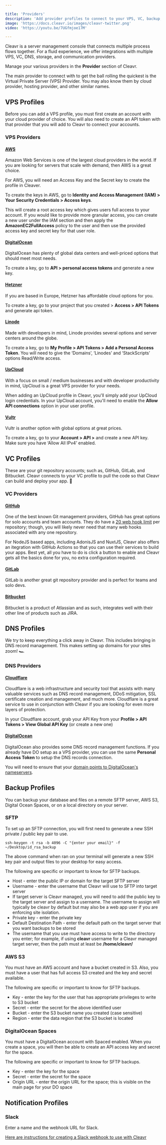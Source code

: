```yaml
---

title: 'Providers'
description: 'Add provider profiles to connect to your VPS, VC, backup, DNS, and communication accounts.'
image: 'https://docs.cleavr.io/images/cleavr-twitter.png'
video: 'https://youtu.be/7UGfmjoe17M'

---
```



Cleavr is a server management console that connects multiple process flows together. For a fluid experience, we offer integrations with 
multiple VPS, VC, DNS, storage, and communication providers.  

Manage your various providers in the **Provider** section of Cleavr.

The main provider to connect with to get the ball rolling the quickest is the Virtual Private Server (VPS) Provider. You may
also know them by cloud provider, hosting provider, and other similar names. 

## VPS Profiles

<you-tube video="7UGfmjoe17M"></you-tube>

Before you can add a VPS profile, you must first create an account with your cloud provider of choice. You will also 
need to create an API token with that provider that you will add to Cleavr to connect your accounts.

### VPS Providers 

#### [AWS](https://aws.amazon.com/)
Amazon Web Services is one of the largest cloud providers in the world. If you are looking for servers that scale with demand, 
then AWS is a great choice.

For AWS, you will need an Access Key and the Secret key to create the profile in Cleaver.

To create the keys in AWS, go to **Identity and Access Management (IAM) > Your Security Credentials > Access keys**.

<base-alert>
This will create a root access key which gives users full access to your account. If you would like to provide more 
granular access, you can create a new user under the IAM section and then apply the <b>AmazonEC2FullAccess</b> policy to the user 
and then use the provided access key and secret key for that user role. 
</base-alert>

#### [DigitalOcean](https://www.digitalocean.com/)

DigitalOcean has plenty of global data centers and well-priced options that should meet most needs.

To create a key, go to **API > personal access tokens** and generate a new key.

#### [Hetzner](https://www.hetzner.com/)

If you are based in Europe, Hetzner has affordable cloud options for you.

To create a key, go to your project that you created > **Access > API Tokens** and generate api token.

#### [Linode](https://www.linode.com/)

Made with developers in mind, Linode provides several options and server centers around the globe.  

To create a key, go to **My Profile > API Tokens > Add a Personal Access Token**. You will need to give the ‘Domains’, 
‘Linodes’ and ‘StackScripts’ options Read/Write access.

#### [UpCloud](https://upcloud.com/)

With a focus on small / medium businesses and with developer productivity in mind, UpCloud is a great VPS provider
for your needs. 

When adding an UpCloud profile in Cleavr, you'll simply add your UpCloud login credentials. In your UpCloud account, you'll
 need to enable the **Allow API connections** option in your user profile. 

#### [Vultr](https://www.vultr.com/)

Vultr is another option with global options at great prices.

To create a key, go to your **Account > API >** and create a new API key. Make sure you have ‘Allow All IPv4’ enabled.

## VC Profiles

These are your git repository accounts; such as, GitHub, GitLab, and Bitbucket. Cleavr connects to your VC profile to 
pull the code so that Cleavr can build and deploy your app. 🚀

### VC Providers

#### [GitHub](https://github.com/)

One of the best known Git management providers, GitHub has great options for solo accounts and team accounts. 
They do have a [20 web hook limit](https://developer.github.com/webhooks/) per repository; though, you will likely never need that many web hooks associated 
with any one repository.

For NodeJS based apps, including AdonisJS and NuxtJS, Cleavr also offers an itegration with GitHub Actions so that you can
use their services to build your apps. Best yet, all you have to do is click a button to enable and Cleavr gets all the basics 
done for you, no extra configuration required. 

#### [GitLab](https://gitlab.com/)

GitLab is another great git repository provider and is perfect for teams and solo devs.

#### [Bitbucket](https://bitbucket.org/)

Bitbucket is a product of Atlassian and as such, integrates well with their other line of products such as JIRA.

## DNS Profiles

We try to keep everything a click away in Cleavr. This includes bringing in DNS record management. This makes setting up
domains for your sites zoom! 🏎

### DNS Providers

#### [Cloudflare](https://www.cloudflare.com/)

Cloudflare is a web infrastructure and security tool that assists with many valuable services such as DNS record management, 
DDoS mitigation, SSL certificate creation and management, and much more. Cloudflare is a great service to use in conjunction 
with Cleavr if you are looking for even more layers of protection. 

In your Cloudflare account, grab your API Key from your **Profile > API Tokens > View Global API Key** (or create a new one)

#### [DigitalOcean](https://www.digitalocean.com/)

DigitalOcean also provides some DNS record management functions. If you already have DO setup as a VPS provider, you can 
use the same **Personal Access Token** to setup the DNS records connection. 

You will need to ensure that your [domain points to DigitalOcean's nameservers](https://www.digitalocean.com/community/tutorials/how-to-point-to-digitalocean-nameservers-from-common-domain-registrars). 

## Backup Profiles
You can backup your database and files on a remote SFTP server, AWS S3, Digital Ocean Spaces, or on a local directory on your server. 

### SFTP 

To set up an SFTP connection, you will first need to generate a new SSH private / public key pair to use.

```
ssh-keygen -t rsa -b 4096 -C "{enter your email}" -f ~/Desktop/id_rsa_backup
```

The above command when ran on your terminal will generate a new SSH key pair and output files to your desktop for easy access. 

The following are specific or important to know for SFTP backups. 

- Host - enter the public IP or domain for the target SFTP server
- Username - enter the username that Cleavr will use to SFTP into target server
- If target server is Cleavr managed, you will need to add the public key to the target server and assign to a username. 
The username to assign will typically be cleavr by default but may also be a web app user if you are enforcing site isolation. 
- Private key - enter the private key 
- Default Destination Path - enter the default path on the target server that you want backups to be stored
- The username that you use must have access to write to the directory you enter; for example, if using **cleavr** username for a 
Cleavr managed target server, then the path must at least be **/home/cleavr/**

### AWS S3

You must have an AWS account and have a bucket created in S3. Also, you must have a user that has full access S3 
created and the key and secret available. 

The following are specific or important to know for SFTP backups. 

- Key - enter the key for the user that has appropriate privileges to write to S3 bucket
- Secret - enter the secret for the above identified user
- Bucket - enter the S3 bucket name you created (case sensitive)
- Region - enter the data region that the S3 bucket is located

### DigitalOcean Spaces

You must have a DigitalOcean account with Spaced enabled. When you create a space, you will then be able to create an API 
access key and secret for the space. 

The following are specific or important to know for SFTP backups. 

- Key - enter the key for the space
- Secret - enter the secret for the space
- Origin URL - enter the origin URL for the space; this is visible on the main page for your DO space

## Notification Profiles

### Slack

Enter a name and the webhook URL for Slack. 

[Here are instructions for creating a Slack webhook to use with Cleavr](https://api.slack.com/messaging/webhooks) 

